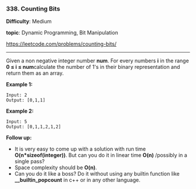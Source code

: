 ### 338. Counting Bits

**Difficulty**: Medium

**topic**: Dynamic Programming, Bit Manipulation

<https://leetcode.com/problems/counting-bits/>

***

Given a non negative integer number **num**. For every numbers **i** in the range **0 ≤ i ≤ num**calculate the number of 1's in their binary representation and return them as an array.

**Example 1:**

```
Input: 2
Output: [0,1,1]
```

**Example 2:**

```
Input: 5
Output: [0,1,1,2,1,2]
```

**Follow up:**

- It is very easy to come up with a solution with run time **O(n\*sizeof(integer))**. But can you do it in linear time **O(n)** /possibly in a single pass?
- Space complexity should be **O(n)**.
- Can you do it like a boss? Do it without using any builtin function like **__builtin_popcount** in c++ or in any other language.